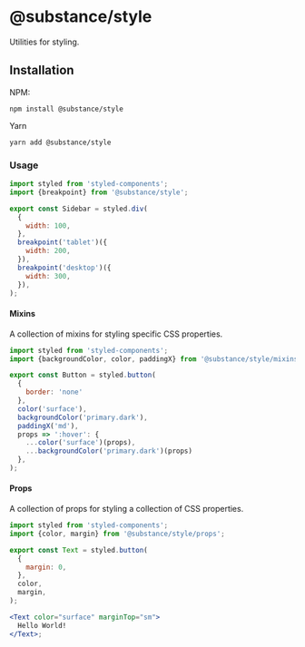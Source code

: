 # @substance/style

Utilities for styling.

## Installation

NPM:

```
npm install @substance/style
```

Yarn

```
yarn add @substance/style
```

### Usage

```jsx
import styled from 'styled-components';
import {breakpoint} from '@substance/style';

export const Sidebar = styled.div(
  {
    width: 100,
  },
  breakpoint('tablet')({
    width: 200,
  }),
  breakpoint('desktop')({
    width: 300,
  }),
);
```

#### Mixins

A collection of mixins for styling specific CSS properties.

```jsx
import styled from 'styled-components';
import {backgroundColor, color, paddingX} from '@substance/style/mixins';

export const Button = styled.button(
  {
    border: 'none'
  },
  color('surface'),
  backgroundColor('primary.dark'),
  paddingX('md'),
  props => ':hover': {
    ...color('surface')(props),
    ...backgroundColor('primary.dark')(props)
  },
);
```

#### Props

A collection of props for styling a collection of CSS properties.

```jsx
import styled from 'styled-components';
import {color, margin} from '@substance/style/props';

export const Text = styled.button(
  {
    margin: 0,
  },
  color,
  margin,
);

<Text color="surface" marginTop="sm">
  Hello World!
</Text>;
```
